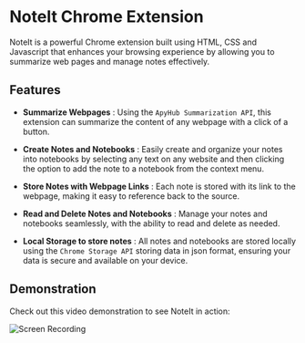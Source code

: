 # NoteIt Chrome Extension

NoteIt is a powerful Chrome extension built using HTML, CSS and Javascript that enhances your browsing experience by allowing you to summarize web pages and manage notes effectively.

## Features

- **Summarize Webpages** : Using the `ApyHub Summarization API`, this extension can summarize the content of any webpage with a click of a button.
  
- **Create Notes and Notebooks** : Easily create and organize your notes into notebooks by selecting any text on any website and then clicking the option to add the note to a notebook from the context menu.
  
- **Store Notes with Webpage Links** : Each note is stored with its link to the webpage, making it easy to reference back to the source.
  
- **Read and Delete Notes and Notebooks** : Manage your notes and notebooks seamlessly, with the ability to read and delete as needed.
  
- **Local Storage to store notes** : All notes and notebooks are stored locally using the `Chrome Storage API` storing data in json format, ensuring your data is secure and available on your device.

## Demonstration

Check out this video demonstration to see NoteIt in action:

<img src="https://github.com/mridularaul/NoteIt-chrome-extension/assets/150273334/7236ce1b-781c-4a96-87cd-76b149001acc" alt="Screen Recording"/>
